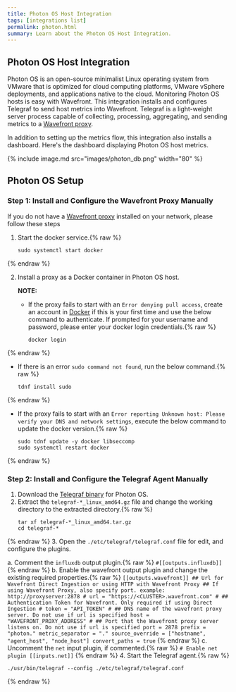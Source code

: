 ```yaml
---
title: Photon OS Host Integration
tags: [integrations list]
permalink: photon.html
summary: Learn about the Photon OS Host Integration.
---
```

## Photon OS Host Integration

Photon OS is an open-source minimalist Linux operating system from VMware that is optimized for cloud computing platforms, VMware vSphere deployments, and applications native to the cloud. Monitoring Photon OS hosts is easy with Wavefront. This integration installs and configures Telegraf to send host metrics
into Wavefront. Telegraf is a light-weight server process capable of collecting, processing, aggregating, and sending metrics to a [Wavefront proxy](https://docs.wavefront.com/proxies.html).

In addition to setting up the metrics flow, this integration also installs a dashboard. Here's the dashboard displaying Photon OS host metrics.

{% include image.md src="images/photon_db.png" width="80" %}
## Photon OS Setup



### Step 1: Install and Configure the Wavefront Proxy Manually

If you do not have a [Wavefront proxy](https://docs.wavefront.com/proxies.html) installed on your network, please follow these steps

1. Start the docker service.{% raw %}
   ```
   sudo systemctl start docker
   ```
{% endraw %}
   
2. Install a proxy as a Docker container in Photon OS host.

   **NOTE:**
   * If the proxy fails to start with an `Error denying pull access`, create an account in [Docker](https://www.docker.com/) if this is your first time and use the below command to authenticate. If prompted for your username and password, please enter your docker login credentials.{% raw %}
      ```
      docker login
      ```
{% endraw %}

   * If there is an error `sudo command not found`, run the below command.{% raw %}
      ```
      tdnf install sudo
      ```
{% endraw %}

   * If the proxy fails to start with an `Error reporting Unknown host: Please verify your DNS and network settings`, execute the below command to update the docker version.{% raw %}
      ```
      sudo tdnf update -y docker libseccomp
      sudo systemctl restart docker
      ```
{% endraw %}

### Step 2: Install and Configure the Telegraf Agent Manually

1. Download the [Telegraf binary](https://github.com/influxdata/telegraf/releases) for Photon OS.
2. Extract the `telegraf-*_linux_amd64.gz` file and change the working directory to the extracted directory.{% raw %}
   ```
   tar xf telegraf-*_linux_amd64.tar.gz
   cd telegraf-*
   ```
{% endraw %}
3. Open the `./etc/telegraf/telegraf.conf` file for edit, and configure the plugins.

   a. Comment the `influxdb` output plugin.{% raw %}
      ```
      #[[outputs.influxdb]]
      ```
{% endraw %}
   b. Enable the wavefront output plugin and change the existing required properties.{% raw %}
      ```
      [[outputs.wavefront]]
      ## Url for Wavefront Direct Ingestion or using HTTP with Wavefront Proxy
      ## If using Wavefront Proxy, also specify port. example: http://proxyserver:2878
      # url = "https://<CLUSTER>.wavefront.com"
      #
      ## Authentication Token for Wavefront. Only required if using Direct Ingestion
      # token = "API_TOKEN"
      #
      ## DNS name of the wavefront proxy server. Do not use if url is specified
      host = "WAVEFRONT_PROXY_ADDRESS"
      #
      ## Port that the Wavefront proxy server listens on. Do not use if url is specified
      port = 2878
      prefix = "photon."
      metric_separator = "."
      source_override = ["hostname", "agent_host", "node_host"]
      convert_paths = true
      ```
{% endraw %}
   c. Uncomment the `net` input plugin, if commented.{% raw %}
      ```
      # Enable net plugin
      [[inputs.net]]
      ```
{% endraw %}
4. Start the Telegraf agent.{% raw %}
   ```
   ./usr/bin/telegraf --config ./etc/telegraf/telegraf.conf
   ```
{% endraw %}





